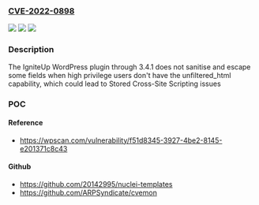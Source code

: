 ### [CVE-2022-0898](https://cve.mitre.org/cgi-bin/cvename.cgi?name=CVE-2022-0898)
![](https://img.shields.io/static/v1?label=Product&message=IgniteUp%20%E2%80%93%20Coming%20Soon%20and%20Maintenance%20Mode&color=blue)
![](https://img.shields.io/static/v1?label=Version&message=3.4.1%3C%3D%203.4.1%20&color=brighgreen)
![](https://img.shields.io/static/v1?label=Vulnerability&message=CWE-79%20Cross-site%20Scripting%20(XSS)&color=brighgreen)

### Description

The IgniteUp WordPress plugin through 3.4.1 does not sanitise and escape some fields when high privilege users don't have the unfiltered_html capability, which could lead to Stored Cross-Site Scripting issues

### POC

#### Reference
- https://wpscan.com/vulnerability/f51d8345-3927-4be2-8145-e201371c8c43

#### Github
- https://github.com/20142995/nuclei-templates
- https://github.com/ARPSyndicate/cvemon

